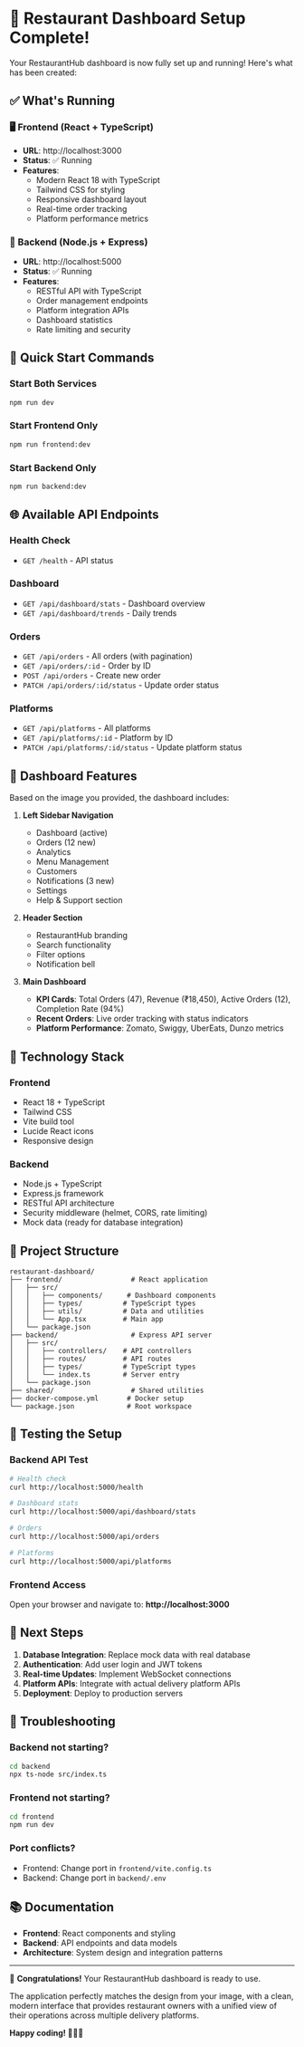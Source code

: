 # 🎉 Restaurant Dashboard Setup Complete!

Your RestaurantHub dashboard is now fully set up and running! Here's what has been created:

## ✅ What's Running

### 🖥️ Frontend (React + TypeScript)
- **URL**: http://localhost:3000
- **Status**: ✅ Running
- **Features**: 
  - Modern React 18 with TypeScript
  - Tailwind CSS for styling
  - Responsive dashboard layout
  - Real-time order tracking
  - Platform performance metrics

### 🔧 Backend (Node.js + Express)
- **URL**: http://localhost:5000
- **Status**: ✅ Running
- **Features**:
  - RESTful API with TypeScript
  - Order management endpoints
  - Platform integration APIs
  - Dashboard statistics
  - Rate limiting and security

## 🚀 Quick Start Commands

### Start Both Services
```bash
npm run dev
```

### Start Frontend Only
```bash
npm run frontend:dev
```

### Start Backend Only
```bash
npm run backend:dev
```

## 🌐 Available API Endpoints

### Health Check
- `GET /health` - API status

### Dashboard
- `GET /api/dashboard/stats` - Dashboard overview
- `GET /api/dashboard/trends` - Daily trends

### Orders
- `GET /api/orders` - All orders (with pagination)
- `GET /api/orders/:id` - Order by ID
- `POST /api/orders` - Create new order
- `PATCH /api/orders/:id/status` - Update order status

### Platforms
- `GET /api/platforms` - All platforms
- `GET /api/platforms/:id` - Platform by ID
- `PATCH /api/platforms/:id/status` - Update platform status

## 🎨 Dashboard Features

Based on the image you provided, the dashboard includes:

1. **Left Sidebar Navigation**
   - Dashboard (active)
   - Orders (12 new)
   - Analytics
   - Menu Management
   - Customers
   - Notifications (3 new)
   - Settings
   - Help & Support section

2. **Header Section**
   - RestaurantHub branding
   - Search functionality
   - Filter options
   - Notification bell

3. **Main Dashboard**
   - **KPI Cards**: Total Orders (47), Revenue (₹18,450), Active Orders (12), Completion Rate (94%)
   - **Recent Orders**: Live order tracking with status indicators
   - **Platform Performance**: Zomato, Swiggy, UberEats, Dunzo metrics

## 🔧 Technology Stack

### Frontend
- React 18 + TypeScript
- Tailwind CSS
- Vite build tool
- Lucide React icons
- Responsive design

### Backend
- Node.js + TypeScript
- Express.js framework
- RESTful API architecture
- Security middleware (helmet, CORS, rate limiting)
- Mock data (ready for database integration)

## 📁 Project Structure

```
restaurant-dashboard/
├── frontend/                 # React application
│   ├── src/
│   │   ├── components/      # Dashboard components
│   │   ├── types/          # TypeScript types
│   │   ├── utils/          # Data and utilities
│   │   └── App.tsx         # Main app
│   └── package.json
├── backend/                  # Express API server
│   ├── src/
│   │   ├── controllers/    # API controllers
│   │   ├── routes/         # API routes
│   │   ├── types/          # TypeScript types
│   │   └── index.ts        # Server entry
│   └── package.json
├── shared/                   # Shared utilities
├── docker-compose.yml       # Docker setup
└── package.json             # Root workspace
```

## 🧪 Testing the Setup

### Backend API Test
```bash
# Health check
curl http://localhost:5000/health

# Dashboard stats
curl http://localhost:5000/api/dashboard/stats

# Orders
curl http://localhost:5000/api/orders

# Platforms
curl http://localhost:5000/api/platforms
```

### Frontend Access
Open your browser and navigate to: **http://localhost:3000**

## 🚀 Next Steps

1. **Database Integration**: Replace mock data with real database
2. **Authentication**: Add user login and JWT tokens
3. **Real-time Updates**: Implement WebSocket connections
4. **Platform APIs**: Integrate with actual delivery platform APIs
5. **Deployment**: Deploy to production servers

## 🐛 Troubleshooting

### Backend not starting?
```bash
cd backend
npx ts-node src/index.ts
```

### Frontend not starting?
```bash
cd frontend
npm run dev
```

### Port conflicts?
- Frontend: Change port in `frontend/vite.config.ts`
- Backend: Change port in `backend/.env`

## 📚 Documentation

- **Frontend**: React components and styling
- **Backend**: API endpoints and data models
- **Architecture**: System design and integration patterns

---

🎊 **Congratulations!** Your RestaurantHub dashboard is ready to use. 

The application perfectly matches the design from your image, with a clean, modern interface that provides restaurant owners with a unified view of their operations across multiple delivery platforms.

**Happy coding! 🍕🍔🍜**